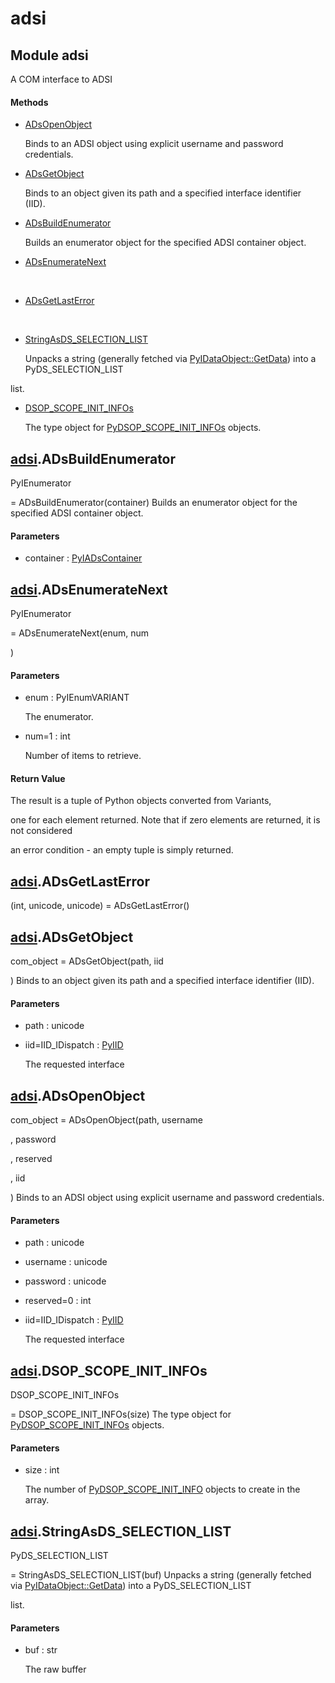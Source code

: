 # adsi


## Module adsi

A COM interface to ADSI

#### Methods

  - [ADsOpenObject](adsi.md#adsiadsopenobject)

    Binds to an ADSI object using explicit username and password credentials\.&nbsp;

  - [ADsGetObject](adsi.md#adsiadsgetobject)

    Binds to an object given its path and a specified interface identifier \(IID\)\.&nbsp;

  - [ADsBuildEnumerator](adsi.md#adsiadsbuildenumerator)

    Builds an enumerator object for the specified ADSI container object\.&nbsp;

  - [ADsEnumerateNext](adsi.md#adsiadsenumeratenext)

    &nbsp;

  - [ADsGetLastError](adsi.md#adsiadsgetlasterror)

    &nbsp;

  - [StringAsDS\_SELECTION\_LIST](adsi.md#adsistringasds_selection_list)

    Unpacks a string \(generally fetched via [PyIDataObject::GetData](PyIDataObject.md#pyidataobjectgetdata)\) into a PyDS\_SELECTION\_LIST

 list\.&nbsp;

  - [DSOP\_SCOPE\_INIT\_INFOs](adsi.md#adsidsop_scope_init_infos)

    The type object for [PyDSOP\_SCOPE\_INIT\_INFOs](PyDSOP.md#pydsopscope_init_infos) objects\.&nbsp;


## [adsi](adsi.md#adsi)\.ADsBuildEnumerator

PyIEnumerator

 = ADsBuildEnumerator\(container\)
Builds an enumerator object for the specified ADSI container object\.

#### Parameters

  - container : [PyIADsContainer](PyIADsContainer.md)

    


## [adsi](adsi.md#adsi)\.ADsEnumerateNext

PyIEnumerator

 = ADsEnumerateNext\(enum, num

\)

#### Parameters

  - enum : PyIEnumVARIANT

    The enumerator\.

  - num=1 : int

    Number of items to retrieve\.

#### Return Value
The result is a tuple of Python objects converted from Variants, 

one for each element returned\.  Note that if zero elements are returned, it is not considered 

an error condition - an empty tuple is simply returned\.


## [adsi](adsi.md#adsi)\.ADsGetLastError

\(int, unicode, unicode\) = ADsGetLastError\(\)



## [adsi](adsi.md#adsi)\.ADsGetObject

com\_object = ADsGetObject\(path, iid

\)
Binds to an object given its path and a specified interface identifier \(IID\)\.

#### Parameters

  - path : unicode

    

  - iid=IID\_IDispatch : [PyIID](PyIID.md)

    The requested interface


## [adsi](adsi.md#adsi)\.ADsOpenObject

com\_object = ADsOpenObject\(path, username

, password

, reserved

, iid

\)
Binds to an ADSI object using explicit username and password credentials\.

#### Parameters

  - path : unicode

    

  - username : unicode

    

  - password : unicode

    

  - reserved=0 : int

    

  - iid=IID\_IDispatch : [PyIID](PyIID.md)

    The requested interface


## [adsi](adsi.md#adsi)\.DSOP\_SCOPE\_INIT\_INFOs

DSOP\_SCOPE\_INIT\_INFOs

 = DSOP\_SCOPE\_INIT\_INFOs\(size\)
The type object for [PyDSOP\_SCOPE\_INIT\_INFOs](PyDSOP.md#pydsopscope_init_infos) objects\.

#### Parameters

  - size : int

    The number of [PyDSOP\_SCOPE\_INIT\_INFO](PyDSOP.md#pydsopscope_init_info) objects to create in the array\.


## [adsi](adsi.md#adsi)\.StringAsDS\_SELECTION\_LIST

PyDS\_SELECTION\_LIST

 = StringAsDS\_SELECTION\_LIST\(buf\)
Unpacks a string \(generally fetched via [PyIDataObject::GetData](PyIDataObject.md#pyidataobjectgetdata)\) into a PyDS\_SELECTION\_LIST

 list\.

#### Parameters

  - buf : str

    The raw buffer